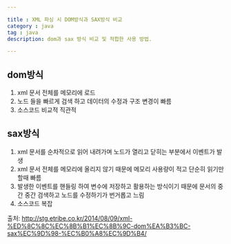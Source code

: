 ```yaml
---

title : XML 파싱 시 DOM방식과 SAX방식 비교
category : java
tag : java
description: dom과 sax 방식 비교 및 적합한 사용 방법.

---
```


## dom방식

1. xml 문서 전체를 메모리에 로드
2. 노드 들을 빠르게 검색 하고 데이터의 수정과 구조 변경이 빠름
3. 소스코드 비교적 직관적

## sax방식
1. xml 문서를 순차적으로 읽어 내려가며 노드가 열리고 닫히는 부분에서 이벤트가 발생
2. xml 문서 전체를 메모리에 올리지 않기 때문에 메모리 사용량이 적고 단순히 읽기만 할때 빠름
3. 발생한 이벤트를 핸들링 하여 변수에 저장하고 활용하는 방식이기 때문에 문서의 중간 중간 검색하고 노드를 수정하기가 번거롭고 느림
4. 소스코드 복잡

출처:
http://stg.etribe.co.kr/2014/08/09/xml-%ED%8C%8C%EC%8B%B1%EC%8B%9C-dom%EA%B3%BC-sax%EC%9D%98-%EC%B0%A8%EC%9D%B4/
